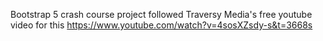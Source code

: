 Bootstrap 5 crash course project followed Traversy Media's free youtube video for this https://www.youtube.com/watch?v=4sosXZsdy-s&t=3668s
